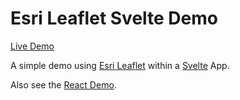 # Esri Leaflet Svelte Demo

[Live Demo](https://esri-leaflet-svelte-demo.gavinr.com/)

A simple demo using [Esri Leaflet](https://esri.github.io/esri-leaflet/) within a [Svelte](https://svelte.dev/) App. 

Also see the [React Demo](https://github.com/gavinr/esri-leaflet-react-demo).
